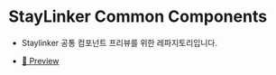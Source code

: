 # StayLinker Common Components

-   Staylinker 공통 컴포넌트 프리뷰를 위한 레파지토리입니다.

*   [🔗 Preview](https://common-component-nine.vercel.app/)

